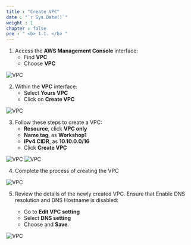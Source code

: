 ```yaml
---
title : "Create VPC"
date : "`r Sys.Date()`"
weight : 1
chapter : false
pre : " <b> 1.1. </b> "
---
```


1. Access the **AWS Management Console** interface:
    - Find **VPC**
    - Choose **VPC**

![VPC](/images/101/001.png)

2. Within the **VPC** interface:
    - Select **Yours VPC**
    - Click on **Create VPC**

![VPC](/images/101/002.png)


3. Follow these steps to create a VPC:
    - **Resource**, click **VPC only**
    - **Name tag**, as **Workshop1**
    - **IPv4 CIDR**, as **10.10.0.0/16**
    - Click **Create VPC**

![VPC](/images/101/003.png)
![VPC](/images/101/004.png)


4. Complete the process of creating the VPC

![VPC](/images/101/005.png)


5. Review the details of the newly created VPC. Ensure that Enable DNS resolution and DNS Hostname is disabled:

    - Go to **Edit VPC setting**
    - Select **DNS setting**
    - Choose and **Save**.

![VPC](/images/101/006.png)
